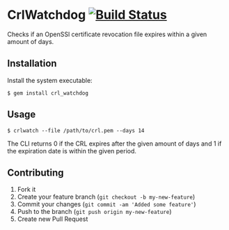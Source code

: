 # CrlWatchdog [![Build Status](https://travis-ci.org/Absolventa/crl_watchdog.svg?branch=master)](https://travis-ci.org/Absolventa/crl_watchdog)

Checks if an OpenSSl certificate revocation file expires within a given amount of days.

## Installation

Install the system executable:

    $ gem install crl_watchdog

## Usage

    $ crlwatch --file /path/to/crl.pem --days 14

The CLI returns 0 if the CRL expires after the given amount of days and 1 if
the expiration date is within the given period.

## Contributing

1. Fork it
2. Create your feature branch (`git checkout -b my-new-feature`)
3. Commit your changes (`git commit -am 'Added some feature'`)
4. Push to the branch (`git push origin my-new-feature`)
5. Create new Pull Request
